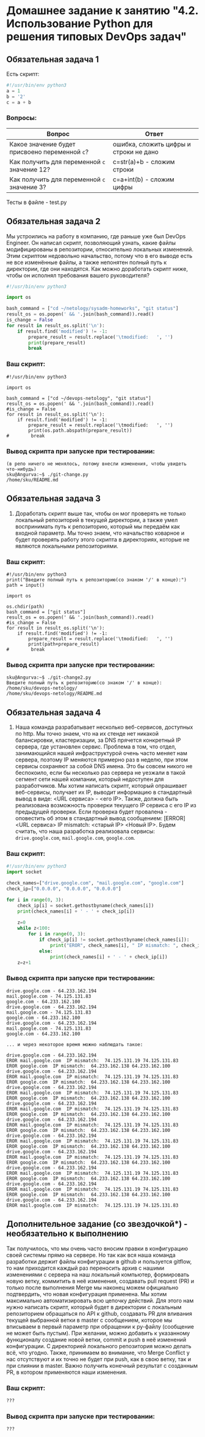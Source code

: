 # Домашнее задание к занятию "4.2. Использование Python для решения типовых DevOps задач"

## Обязательная задача 1

Есть скрипт:
```python
#!/usr/bin/env python3
a = 1
b = '2'
c = a + b
```

### Вопросы:
| Вопрос  | Ответ |
| ------------- | ------------- |
| Какое значение будет присвоено переменной `c`?  | ошибка, сложить цифры и строки не дано  |
| Как получить для переменной `c` значение 12?  | c=str(a)+b - сложим строки  |
| Как получить для переменной `c` значение 3?  | c=a+int(b) - сложим цифры  |

Тесты в файле - test.py

## Обязательная задача 2
Мы устроились на работу в компанию, где раньше уже был DevOps Engineer. Он написал скрипт, позволяющий узнать, какие файлы модифицированы в репозитории, относительно локальных изменений. Этим скриптом недовольно начальство, потому что в его выводе есть не все изменённые файлы, а также непонятен полный путь к директории, где они находятся. Как можно доработать скрипт ниже, чтобы он исполнял требования вашего руководителя?

```python
#!/usr/bin/env python3

import os

bash_command = ["cd ~/netology/sysadm-homeworks", "git status"]
result_os = os.popen(' && '.join(bash_command)).read()
is_change = False
for result in result_os.split('\n'):
    if result.find('modified') != -1:
        prepare_result = result.replace('\tmodified:   ', '')
        print(prepare_result)
        break
```

### Ваш скрипт:
```
#!/usr/bin/env python3

import os

bash_command = ["cd ~/devops-netology", "git status"]
result_os = os.popen(' && '.join(bash_command)).read()
#is_change = False
for result in result_os.split('\n'):
    if result.find('modified') != -1:
        prepare_result = result.replace('\tmodified:   ', '')
        print(os.path.abspath(prepare_result))
#        break
```

### Вывод скрипта при запуске при тестировании:
```
(в репо ничего не менялось, потому внесли изменения, чтобы увидеть что-нибудь)
sku@Angurva:~$ ./git-change.py
/home/sku/README.md
```

## Обязательная задача 3
1. Доработать скрипт выше так, чтобы он мог проверять не только локальный репозиторий в текущей директории, а также умел воспринимать путь к репозиторию, который мы передаём как входной параметр. Мы точно знаем, что начальство коварное и будет проверять работу этого скрипта в директориях, которые не являются локальными репозиториями.

### Ваш скрипт:
```
#!/usr/bin/env python3
print("Введите полный путь к репозиторию(со знаком '/' в конце):")
path = input()

import os

os.chdir(path)
bash_command = ["git status"]
result_os = os.popen(' && '.join(bash_command)).read()
#is_change = False
for result in result_os.split('\n'):
    if result.find('modified') != -1:
        prepare_result = result.replace('\tmodified:   ', '')
        print(path+prepare_result)
#        break
```

### Вывод скрипта при запуске при тестировании:
```
sku@Angurva:~$ ./git-change2.py
Введите полный путь к репозиторию(со знаком '/' в конце):
/home/sku/devops-netology/
/home/sku/devops-netology/README.md
```

## Обязательная задача 4
1. Наша команда разрабатывает несколько веб-сервисов, доступных по http. Мы точно знаем, что на их стенде нет никакой балансировки, кластеризации, за DNS прячется конкретный IP сервера, где установлен сервис. Проблема в том, что отдел, занимающийся нашей инфраструктурой очень часто меняет нам сервера, поэтому IP меняются примерно раз в неделю, при этом сервисы сохраняют за собой DNS имена. Это бы совсем никого не беспокоило, если бы несколько раз сервера не уезжали в такой сегмент сети нашей компании, который недоступен для разработчиков. Мы хотим написать скрипт, который опрашивает веб-сервисы, получает их IP, выводит информацию в стандартный вывод в виде: <URL сервиса> - <его IP>. Также, должна быть реализована возможность проверки текущего IP сервиса c его IP из предыдущей проверки. Если проверка будет провалена - оповестить об этом в стандартный вывод сообщением: [ERROR] <URL сервиса> IP mismatch: <старый IP> <Новый IP>. Будем считать, что наша разработка реализовала сервисы: `drive.google.com`, `mail.google.com`, `google.com`.

### Ваш скрипт:
```python
#!/usr/bin/env python3
import socket

check_names=["drive.google.com", "mail.google.com", "google.com"]
check_ip=["0.0.0.0", "0.0.0.0", "0.0.0.0"]

for i in range(0, 3):
    check_ip[i] = socket.gethostbyname(check_names[i])
    print(check_names[i] + ' - ' + check_ip[i])
 
    z=0
    while z<100:
        for i in range(0, 3):
            if check_ip[i] != socket.gethostbyname(check_names[i]):
                print("EROR", check_names[i], " IP mismatch: ", check_ip[i], socket.gethostbyname(check_names[i]))
            else:
                print(check_names[i] + ' - ' + check_ip[i])
    z=z+1
```

### Вывод скрипта при запуске при тестировании:
```
drive.google.com - 64.233.162.194
mail.google.com - 74.125.131.83
google.com - 64.233.162.100
drive.google.com - 64.233.162.194
mail.google.com - 74.125.131.83
google.com - 64.233.162.100
drive.google.com - 64.233.162.194
mail.google.com - 74.125.131.83
google.com - 64.233.162.100

... и через некоторое время можно наблюдать такое:

drive.google.com - 64.233.162.194
EROR mail.google.com  IP mismatch:  74.125.131.19 74.125.131.83
EROR google.com  IP mismatch:  64.233.162.138 64.233.162.100
drive.google.com - 64.233.162.194
EROR mail.google.com  IP mismatch:  74.125.131.19 74.125.131.83
EROR google.com  IP mismatch:  64.233.162.138 64.233.162.100
drive.google.com - 64.233.162.194
EROR mail.google.com  IP mismatch:  74.125.131.19 74.125.131.83
EROR google.com  IP mismatch:  64.233.162.138 64.233.162.100
drive.google.com - 64.233.162.194
EROR mail.google.com  IP mismatch:  74.125.131.19 74.125.131.83
EROR google.com  IP mismatch:  64.233.162.138 64.233.162.100
drive.google.com - 64.233.162.194
EROR mail.google.com  IP mismatch:  74.125.131.19 74.125.131.83
EROR google.com  IP mismatch:  64.233.162.138 64.233.162.100
drive.google.com - 64.233.162.194
EROR mail.google.com  IP mismatch:  74.125.131.19 74.125.131.83
EROR google.com  IP mismatch:  64.233.162.138 64.233.162.100
drive.google.com - 64.233.162.194
EROR mail.google.com  IP mismatch:  74.125.131.19 74.125.131.83
EROR google.com  IP mismatch:  64.233.162.138 64.233.162.100
drive.google.com - 64.233.162.194
EROR mail.google.com  IP mismatch:  74.125.131.19 74.125.131.83
EROR google.com  IP mismatch:  64.233.162.138 64.233.162.100
drive.google.com - 64.233.162.194
EROR mail.google.com  IP mismatch:  74.125.131.19 74.125.131.83
EROR google.com  IP mismatch:  64.233.162.138 64.233.162.100
drive.google.com - 64.233.162.194
EROR mail.google.com  IP mismatch:  74.125.131.19 74.125.131.83
```

## Дополнительное задание (со звездочкой*) - необязательно к выполнению

Так получилось, что мы очень часто вносим правки в конфигурацию своей системы прямо на сервере. Но так как вся наша команда разработки держит файлы конфигурации в github и пользуется gitflow, то нам приходится каждый раз переносить архив с нашими изменениями с сервера на наш локальный компьютер, формировать новую ветку, коммитить в неё изменения, создавать pull request (PR) и только после выполнения Merge мы наконец можем официально подтвердить, что новая конфигурация применена. Мы хотим максимально автоматизировать всю цепочку действий. Для этого нам нужно написать скрипт, который будет в директории с локальным репозиторием обращаться по API к github, создавать PR для вливания текущей выбранной ветки в master с сообщением, которое мы вписываем в первый параметр при обращении к py-файлу (сообщение не может быть пустым). При желании, можно добавить к указанному функционалу создание новой ветки, commit и push в неё изменений конфигурации. С директорией локального репозитория можно делать всё, что угодно. Также, принимаем во внимание, что Merge Conflict у нас отсутствуют и их точно не будет при push, как в свою ветку, так и при слиянии в master. Важно получить конечный результат с созданным PR, в котором применяются наши изменения. 

### Ваш скрипт:
```python
???
```

### Вывод скрипта при запуске при тестировании:
```
???
```
